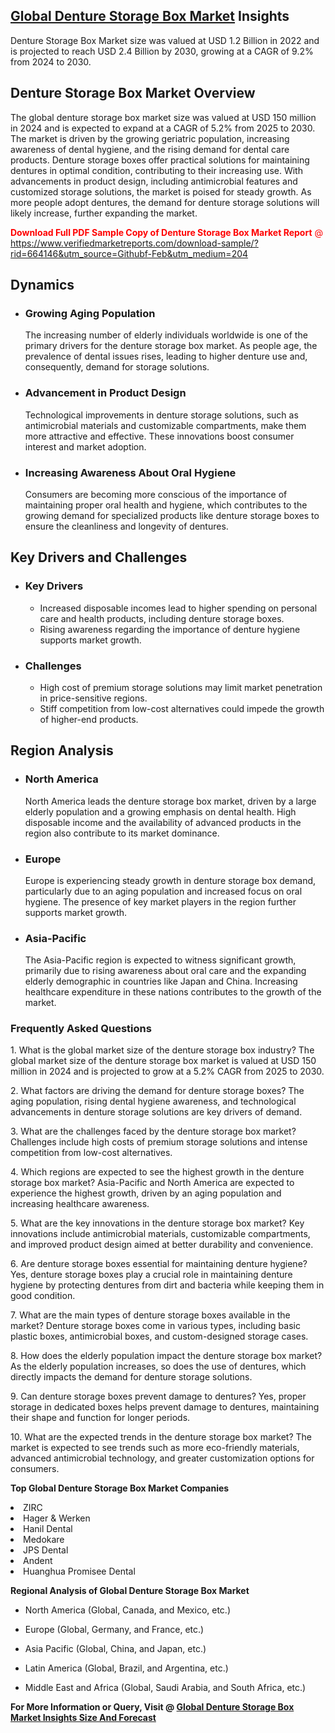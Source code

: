 <h2><a href="https://www.verifiedmarketreports.com/download-sample/?rid=664146&amp;utm_source=Githubf&amp;utm_medium=204" target="_blank">Global Denture Storage Box Market</a> Insights</h2><p>Denture Storage Box Market size was valued at USD 1.2 Billion in 2022 and is projected to reach USD 2.4 Billion by 2030, growing at a CAGR of 9.2% from 2024 to 2030.</p><p> <h2>Denture Storage Box Market Overview</h2> <p>The global denture storage box market size was valued at USD 150 million in 2024 and is expected to expand at a CAGR of 5.2% from 2025 to 2030. The market is driven by the growing geriatric population, increasing awareness of dental hygiene, and the rising demand for dental care products. Denture storage boxes offer practical solutions for maintaining dentures in optimal condition, contributing to their increasing use. With advancements in product design, including antimicrobial features and customized storage solutions, the market is poised for steady growth. As more people adopt dentures, the demand for denture storage solutions will likely increase, further expanding the market. <p><p><span class=""><span style="color: #ff0000;"><strong>Download Full PDF Sample Copy of Denture Storage Box Market Report</strong> @ </span><a href="https://www.verifiedmarketreports.com/download-sample/?rid=664146&amp;utm_source=Githubf-Feb&amp;utm_medium=204" target="_blank">https://www.verifiedmarketreports.com/download-sample/?rid=664146&amp;utm_source=Githubf-Feb&amp;utm_medium=204</a></span></p></p> <h2>Dynamics</h2> <ul> <li><h3>Growing Aging Population</h3> The increasing number of elderly individuals worldwide is one of the primary drivers for the denture storage box market. As people age, the prevalence of dental issues rises, leading to higher denture use and, consequently, demand for storage solutions. </li> <li><h3>Advancement in Product Design</h3> Technological improvements in denture storage solutions, such as antimicrobial materials and customizable compartments, make them more attractive and effective. These innovations boost consumer interest and market adoption. </li> <li><h3>Increasing Awareness About Oral Hygiene</h3> Consumers are becoming more conscious of the importance of maintaining proper oral health and hygiene, which contributes to the growing demand for specialized products like denture storage boxes to ensure the cleanliness and longevity of dentures. </li> </ul> <h2>Key Drivers and Challenges</h2> <ul> <li><h3>Key Drivers</h3> <ul> <li>Increased disposable incomes lead to higher spending on personal care and health products, including denture storage boxes.</li> <li>Rising awareness regarding the importance of denture hygiene supports market growth.</li> </ul> </li> <li><h3>Challenges</h3> <ul> <li>High cost of premium storage solutions may limit market penetration in price-sensitive regions.</li> <li>Stiff competition from low-cost alternatives could impede the growth of higher-end products.</li> </ul> </li> </ul> <h2>Region Analysis</h2> <ul> <li><h3>North America</h3> North America leads the denture storage box market, driven by a large elderly population and a growing emphasis on dental health. High disposable income and the availability of advanced products in the region also contribute to its market dominance. </li> <li><h3>Europe</h3> Europe is experiencing steady growth in denture storage box demand, particularly due to an aging population and increased focus on oral hygiene. The presence of key market players in the region further supports market growth. </li> <li><h3>Asia-Pacific</h3> The Asia-Pacific region is expected to witness significant growth, primarily due to rising awareness about oral care and the expanding elderly demographic in countries like Japan and China. Increasing healthcare expenditure in these nations contributes to the growth of the market. </li> </ul> <h3>Frequently Asked Questions</h3> <p>1. What is the global market size of the denture storage box industry? The global market size of the denture storage box market is valued at USD 150 million in 2024 and is projected to grow at a 5.2% CAGR from 2025 to 2030.</p> <p>2. What factors are driving the demand for denture storage boxes? The aging population, rising dental hygiene awareness, and technological advancements in denture storage solutions are key drivers of demand.</p> <p>3. What are the challenges faced by the denture storage box market? Challenges include high costs of premium storage solutions and intense competition from low-cost alternatives.</p> <p>4. Which regions are expected to see the highest growth in the denture storage box market? Asia-Pacific and North America are expected to experience the highest growth, driven by an aging population and increasing healthcare awareness.</p> <p>5. What are the key innovations in the denture storage box market? Key innovations include antimicrobial materials, customizable compartments, and improved product design aimed at better durability and convenience.</p> <p>6. Are denture storage boxes essential for maintaining denture hygiene? Yes, denture storage boxes play a crucial role in maintaining denture hygiene by protecting dentures from dirt and bacteria while keeping them in good condition.</p> <p>7. What are the main types of denture storage boxes available in the market? Denture storage boxes come in various types, including basic plastic boxes, antimicrobial boxes, and custom-designed storage cases.</p> <p>8. How does the elderly population impact the denture storage box market? As the elderly population increases, so does the use of dentures, which directly impacts the demand for denture storage solutions.</p> <p>9. Can denture storage boxes prevent damage to dentures? Yes, proper storage in dedicated boxes helps prevent damage to dentures, maintaining their shape and function for longer periods.</p> <p>10. What are the expected trends in the denture storage box market? The market is expected to see trends such as more eco-friendly materials, advanced antimicrobial technology, and greater customization options for consumers.</p> </p><p><strong>Top Global Denture Storage Box Market Companies</strong></p><div data-test-id=""><p><li>ZIRC</li><li> Hager & Werken</li><li> Hanil Dental</li><li> Medokare</li><li> JPS Dental</li><li> Andent</li><li> Huanghua Promisee Dental</li></p><div><strong>Regional Analysis of&nbsp;Global Denture Storage Box Market</strong></div><ul><li dir="ltr"><p dir="ltr">North America&nbsp;(Global, Canada, and Mexico, etc.)</p></li><li dir="ltr"><p dir="ltr">Europe (Global, Germany, and France, etc.)</p></li><li dir="ltr"><p dir="ltr">Asia Pacific&nbsp;(Global, China, and Japan, etc.)</p></li><li dir="ltr"><p dir="ltr">Latin America&nbsp;(Global, Brazil, and Argentina, etc.)</p></li><li dir="ltr">Middle East and Africa&nbsp;(Global, Saudi Arabia, and South Africa, etc.)</li></ul><p><strong>For More Information or Query, Visit @&nbsp;</strong><strong><a href="https://www.verifiedmarketreports.com/product/denture-storage-box-market/?utm_source=Githubf&amp;utm_medium=204" target="_blank">Global Denture Storage Box Market Insights Size And Forecast</a></strong></p></div>
